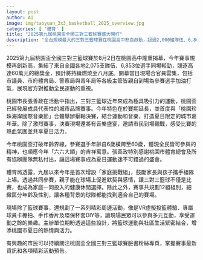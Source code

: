 ```yaml
---
layout: post
author: AI
image: img/taoyuan_3x3_basketball_2025_overview.jpg
categories: [ '體育' ]
title: "2025第九屆桃園盃全國三對三籃球賽盛大開打"
description: "全台規模最大的三對三籃球賽在桃園高中熱血啟動，超過2,000組隊伍、6,800位選手角逐60萬元獎金。賽期延長並首度與桃園珍珠海岸國際音樂節合辦決賽，結合運動與音樂嘉年華。今年新增家庭組，從6歲至60歲全民共襄盛舉，現場還有VR投籃、專屬球員卡等多元互動活動，邀請市民一起參與這個夏日最具活力的籃球盛典。"
---
```

2025第九屆桃園盃全國三對三籃球賽於8月2日在桃園高中隆重揭幕，今年賽事規模再創新高，集結了來自全國各地2,075支隊伍、6,853位選手同場較勁，競逐高達60萬元的總獎金，預計將持續燃燒至八月底。開幕當日現場合官員雲集，包括市議員、市府體育局、警察局與青年局等各級主管皆親自到場為參賽選手加油打氣，展現官方對推動全民運動的重視。

桃園市長張善政在活動中指出，三對三籃球近年來成為極具吸引力的運動，桃園盃已經發展成具代表性的城市品牌賽事。今年特色在於賽期延長，並首度與「桃園珍珠海岸國際音樂節」合體舉辦壓軸決賽，結合運動和音樂，打造夏日限定的城市嘉年華。除了激烈賽事，決賽現場還將有音樂盛宴，邀請市民到場觀戰，感受比賽的熱血氛圍並共享夏日活力。

今年桃園盃打破年齡界線，參賽選手年齡自6歲橫跨至60歲，體現全民皆可參與的精神，也順應今年「六六大順」的吉祥寓意。張善政特別感謝桃園市體育總會及所有協辦團隊無私付出，讓這場賽事成為夏日運動迷不可錯過的盛會。

體育局透露，九屆以來今年是首次增設「家庭挑戰組」，鼓勵家長與孩子攜手組隊上場。透過共同參賽，親子能在球場上促進默契與感情，讓三對三籃球不僅是比賽，也成為家庭一同投入的健康休閒選擇。除此之外，賽事共規劃12組組別，細緻區分年齡及性別，讓各種背景的球隊都能找到適合自己的賽場。

現場除了籃球賽事，還規劃了一系列精彩周邊活動，像是VR虛擬投籃體驗、專屬球員卡棚拍、手作香片及環保杯套DIY等，讓現場民眾可以參與多元互動，享受運動之餘的樂趣。主辦單位期盼透過這些設計，將籃球運動與社區生活緊密結合，增添桃園市夏日的熱情與活力。

有興趣的市民可以持續關注桃園盃全國三對三籃球賽臉書粉絲專頁，掌握賽事最新資訊和各項精彩活動預告。